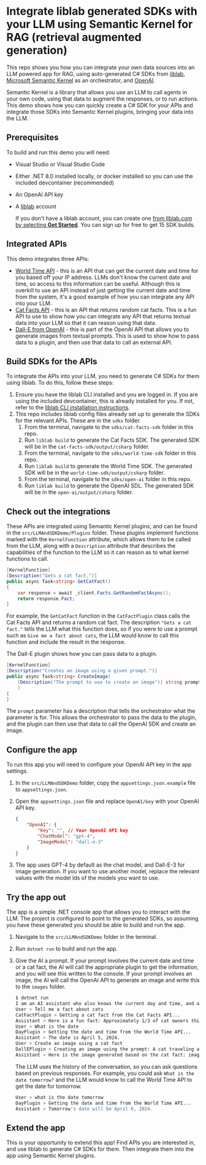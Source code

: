 # Integrate liblab generated SDKs with your LLM using Semantic Kernel for RAG (retrieval augmented generation)

This repo shows you how you can integrate your own data sources into an LLM powered app for RAG, using auto-generated C# SDKs from [liblab](https://liblab.com), [Microsoft Semantic Kernel](https://learn.microsoft.com/semantic-kernel/) as an orchestrator, and [OpenAI](https://openai.com).

Semantic Kernel is a library that allows you use an LLM to call agents in your own code, using that data to augment the responses, or to run actions. This demo shows how you can quickly create a C# SDK for your APIs and integrate those SDKs into Semantic Kernel plugins, bringing your data into the LLM.

## Prerequisites

To build and run this demo you will need:

- Visual Studio or Visual Studio Code
- Either .NET 8.0 installed locally, or docker installed so you can use the included devcontainer (recommended)
- An OpenAI API key
- A [liblab](https://liblab.com) account

    If you don't have a liblab account, you can create one [from liblab.com by selecting **Get Started**](https://liblab.com). You can sign up for free to get 15 SDK builds.

## Integrated APIs

This demo integrates three APIs:

- [World Time API](http://worldtimeapi.org) - this is an API that can get the current date and time for you based off your IP address. LLMs don't know the current date and time, so access to this information can be useful. Although this is overkill to use an API instead of just getting the current date and time from the system, it's a good example of how you can integrate any API into your LLM.
- [Cat Facts API](http://catfact.ninja) - this is an API that returns random cat facts. This is a fun API to use to show how you can integrate any API that returns textual data into your LLM so that it can reason using that data.
- [Dall-E from  OpenAI](https://openai.com) - this is part of the OpenAI API that allows you to generate images from textual prompts. This is used to show how to pass data to a plugin, and then use that data to call an external API.

## Build SDKs for the APIs

To integrate the APIs into your LLM, you need to generate C# SDKs for them using liblab. To do this, follow these steps:

1. Ensure you have the liblab CLI installed and you are logged in. If you are using the included devcontainer, this is already installed for you. If not, refer to the [liblab CLI installation instructions](https://developers.liblab.com/cli/cli-installation/).
1. This repo includes liblab config files already set up to generate the SDKs for the relevant APIs. These are in the `sdks` folder.
    1. From the terminal, navigate to the `sdks/cat-facts-sdk` folder in this repo.
    1. Run `liblab build` to generate the Cat Facts SDK. The generated SDK will be in the `cat-facts-sdk/output/csharp` folder.
    1. From the terminal, navigate to the `sdks/world-time-sdk` folder in this repo.
    1. Run `liblab build` to generate the World Time SDK. The generated SDK will be in the `world-time-sdk/output/csharp` folder.
    1. From the terminal, navigate to the `sdks/open-ai` folder in this repo.
    1. Run `liblab build` to generate the OpenAI SDL. The generated SDK will be in the `open-ai/output/csharp` folder.

## Check out the integrations

These APIs are integrated using Semantic Kernel plugins, and can be found in the `src/LLMAndSDKDemo/Plugins` folder. These plugins implement functions marked with the `KernelFunction` attribute, which allows them to be called from the LLM, along with a `Description` attribute that describes the capabilities of the function to the LLM so it can reason as to what kernel functions to call.

```csharp
[KernelFunction]
[Description("Gets a cat fact.")]
public async Task<string> GetCatFact()
{
    var response = await _client.Facts.GetRandomFactAsync();
    return response.Fact;
}
```

For example, the `GetCatFact` function in the `CatFactPlugin` class calls the Cat Facts API and returns a random cat fact. The description `"Gets a cat fact."` tells the LLM what this function does, so if you were to use a prompt such as `Give me a fact about cats`, the LLM would know to call this function and include the result in the response.

The Dall-E plugin shows how you can pass data to a plugin.

```csharp
[KernelFunction]
[Description("Creates an image using a given prompt.")]
public async Task<string> CreateImage(
    [Description("The prompt to use to create an image")] string prompt
    )
{
}
```

The `prompt` parameter has a description that tells the orchestrator what the parameter is for. This allows the orchestrator to pass the data to the plugin, and the plugin can then use that data to call the OpenAI SDK and create an image.

## Configure the app

To run this app you will need to configure your OpenAI API key in the app settings.

1. In the `src/LLMAndSDKDemo` folder, copy the `appsettings.json.example` file to `appsettings.json`.
1. Open the `appsettings.json` file and replace `OpenAI/key` with your OpenAI API key.

    ```json
    {
        "OpenAI": {
            "Key": "", // Your OpenAI API key
            "ChatModel": "gpt-4",
            "ImageModel": "dall-e-3"
        }
    }
    ```

1. The app uses GPT-4 by default as the chat model, and Dall-E-3 for image generation. If you want to use another model, replace the relevant values with the model Ids of the models you want to use.

## Try the app out

The app is a simple .NET console app that allows you to interact with the LLM. The project is configured to point to the generated SDKs, so assuming you have these generated you should be able to build and run the app.

1. Navigate to the `src/LLMAndSDKDemo` folder in the terminal.
1. Run `dotnet run` to build and run the app.
1. Give the AI a prompt. If your prompt involves the current date and time or a cat fact, the AI will call the appropriate plugin to get the information, and you will see this written to the console. If your prompt involves an image, the AI will call the OpenAI API to generate an image and write this to the `images` folder.

    ```bash
    $ dotnet run
    I am an AI assistant who also knows the current day and time, and a load of cat facts!
    User > Tell me a fact about cats
    CatFactPlugin > Getting a cat fact from the Cat Facts API...
    Assistant > Here is a fun fact: Approximately 1/3 of cat owners think their pets are able to read their minds.
    User > What is the date
    DayPlugin > Getting the date and time from the World Time API...
    Assistant > The date is April 5, 2024.
    User > Create an image using a cat fact
    DallEPlugin > Creating an image using the prompt: A cat traveling at a top speed of approximately 31 mph over a short distance
    Assistant > Here is the image generated based on the cat fact: images/40f58c1b-b01d-4a05-9f0f-0a11974b1950.png
    ```

    The LLM uses the history of the conversation, so you can ask questions based on previous responses. For example, you could ask `What is the date tomorrow?` and the LLM would know to call the World Time API to get the date for tomorrow.

    ```bash
    User > what is the date tomorrow
    DayPlugin > Getting the date and time from the World Time API...
    Assistant > Tomorrow's date will be April 6, 2024.
    ```

## Extend the app

This is your opportunity to extend this app! Find APIs you are interested in, and use liblab to generate C# SDKs for them. Then integrate them into the app using Semantic Kernel plugins.
